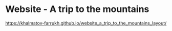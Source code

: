 # Website - A trip to the mountains

https://khalmatov-farrukh.github.io/website_a_trip_to_the_mountains_layout/


